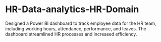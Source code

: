 # HR-Data-analytics-HR-Domain
Designed a Power BI dashboard to track employee data for the HR team, including working hours, attendance, performance, and leaves. The dashboard streamlined HR processes and increased efficiency.
